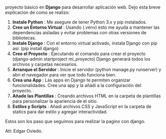 
proyecto básico en **Django** para desarrollar aplicación web. Dejo esta breve explicacion de como se realizo:

1. **Instale Python** : Me asegure de tener Python 3.x y pip instalados.
2. **Cree un Entorno Virtual** : Usando (.venv) esto me ayuda a mantener las dependencias aisladas y evitar problemas con otras versiones de bibliotecas.
3. **Instale Django** : Con el entorno virtual activado, instala Django con pip asi: (pip install django)
4. **Cree el Proyecto** : Ejecutando el comando para crear el proyecto (django-admin startproject mi_proyecto) Django generará todos los archivos y carpetas necesarios.
5. **Arranque el Servidor** : Inicie el servidor  (python manage.py runserver) y abri el navegador para ver que todo funciona bien.
6. **Crea una App** : Las apps en Django te permiten organizar funcionalidades. Cree una app y la añádi a la configuración del proyecto.
7. **Añade las Plantillas** : Creando archivos HTML en la carpeta de plantillas para personalizar la apariencia de el sitio.
8. **Estilos y Scripts** : Añadi archivos CSS y JavaScript en la carpeta de statics para dar estilo y agregar interactividad.

Estos son los paso que seguimos para realizar la pagino con django.


Att: Edgar Oviedo.
